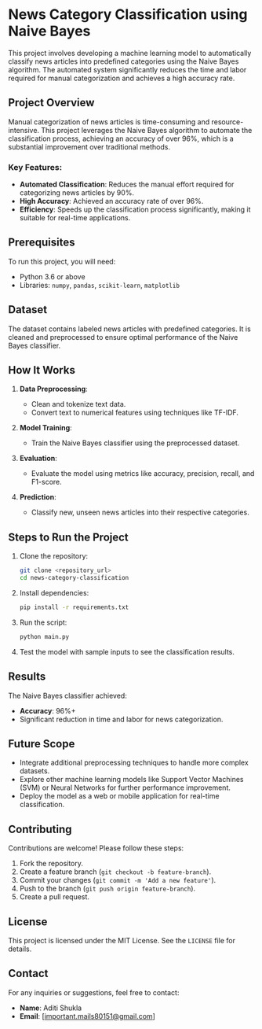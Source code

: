 # News Category Classification using Naive Bayes

This project involves developing a machine learning model to automatically classify news articles into predefined categories using the Naive Bayes algorithm. The automated system significantly reduces the time and labor required for manual categorization and achieves a high accuracy rate.

## Project Overview
Manual categorization of news articles is time-consuming and resource-intensive. This project leverages the Naive Bayes algorithm to automate the classification process, achieving an accuracy of over 96%, which is a substantial improvement over traditional methods.

### Key Features:
- **Automated Classification**: Reduces the manual effort required for categorizing news articles by 90%.
- **High Accuracy**: Achieved an accuracy rate of over 96%.
- **Efficiency**: Speeds up the classification process significantly, making it suitable for real-time applications.

## Prerequisites
To run this project, you will need:
- Python 3.6 or above
- Libraries: `numpy`, `pandas`, `scikit-learn`, `matplotlib`

## Dataset
The dataset contains labeled news articles with predefined categories. It is cleaned and preprocessed to ensure optimal performance of the Naive Bayes classifier.

## How It Works
1. **Data Preprocessing**:
   - Clean and tokenize text data.
   - Convert text to numerical features using techniques like TF-IDF.

2. **Model Training**:
   - Train the Naive Bayes classifier using the preprocessed dataset.

3. **Evaluation**:
   - Evaluate the model using metrics like accuracy, precision, recall, and F1-score.

4. **Prediction**:
   - Classify new, unseen news articles into their respective categories.

## Steps to Run the Project
1. Clone the repository:
   ```bash
   git clone <repository_url>
   cd news-category-classification
   ```

2. Install dependencies:
   ```bash
   pip install -r requirements.txt
   ```

3. Run the script:
   ```bash
   python main.py
   ```

4. Test the model with sample inputs to see the classification results.

## Results
The Naive Bayes classifier achieved:
- **Accuracy**: 96%+
- Significant reduction in time and labor for news categorization.

## Future Scope
- Integrate additional preprocessing techniques to handle more complex datasets.
- Explore other machine learning models like Support Vector Machines (SVM) or Neural Networks for further performance improvement.
- Deploy the model as a web or mobile application for real-time classification.

## Contributing
Contributions are welcome! Please follow these steps:
1. Fork the repository.
2. Create a feature branch (`git checkout -b feature-branch`).
3. Commit your changes (`git commit -m 'Add a new feature'`).
4. Push to the branch (`git push origin feature-branch`).
5. Create a pull request.

## License
This project is licensed under the MIT License. See the `LICENSE` file for details.

## Contact
For any inquiries or suggestions, feel free to contact:
- **Name**: Aditi Shukla
- **Email**: [important.mails80151@gmail.com]



